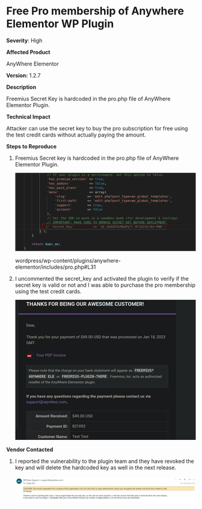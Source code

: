 # Free Pro membership of Anywhere Elementor WP Plugin

**Severity**: High

**Affected Product**

AnyWhere Elementor

**Version:** 1.2.7

**Description**

Freemius Secret Key is hardcoded in the pro.php file of AnyWhere Elementor Plugin.

**Technical Impact**

Attacker can use the secret key to buy the pro subscription for free using the test credit cards without actually paying the amount.

**Steps to Reproduce**

1. Freemius Secret key is hardcoded in the pro.php file of AnyWhere Elementor Plugin.
    
    ![Untitled](Free%20Pro%20membership%20of%20Anywhere%20Elementor%20WP%20Plugi%203fb84c8a8dcc4e5f89fe1f48069c75ba/Untitled.png)
    
    wordpress/wp-content/plugins/anywhere-elementor/includes/pro.php#L31
    
2. I uncommented the secret_key and activated the plugin to verify if the secret key is valid or not and I was able to purchase the pro membership using the test credit cards.
    
    ![Untitled](Free%20Pro%20membership%20of%20Anywhere%20Elementor%20WP%20Plugi%203fb84c8a8dcc4e5f89fe1f48069c75ba/Untitled%201.png)
    

**Vendor Contacted**

1. I reported the vulnerability to the plugin team and they have revoked the key and will delete the hardcoded key as well in the next release.
    
    ![Untitled](Free%20Pro%20membership%20of%20Anywhere%20Elementor%20WP%20Plugi%203fb84c8a8dcc4e5f89fe1f48069c75ba/Untitled%202.png)